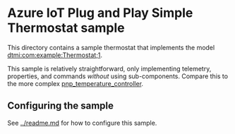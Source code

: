 # Azure IoT Plug and Play Simple Thermostat sample

This directory contains a sample thermostat that implements the model [dtmi:com:example:Thermostat;1](https://github.com/Azure/opendigitaltwins-dtdl/blob/master/DTDL/v2/samples/Thermostat.json).  

This sample is relatively straightforward, only implementing telemetry, properties, and commands *without* using sub-components.  Compare this to the more complex [pnp_temperature_controller](../pnp_temperature_controller).

## Configuring the sample

See [../readme.md](../readme.md) for how to configure this sample.